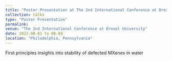 ```yaml
---
title: "Poster Presentation at The 2nd International Conference at Drexel University"
collection: talks
type: "Poster Presentation"
permalink: 
venue: "The 2nd International Conference at Drexel University"
date: 2022-08-01 to 08-03
location: "Philadelphia, Pennsylvania"
---
```


First principles insights into stability of defected MXenes in water
